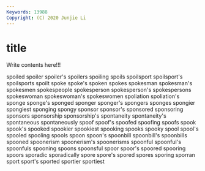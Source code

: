 ```yaml
---
Keywords: 13988
Copyright: (C) 2020 Junjie Li
---
```


# title

Write contents here!!!
 
spoiled 
spoiler 
spoiler's 
spoilers 
spoiling 
spoils
spoilsport 
spoilsport's 
spoilsports 
spoilt 
spoke 
spoke's 
spoken 
spokes 
spokesman 
spokesman's
spokesmen 
spokespeople 
spokesperson 
spokesperson's 
spokespersons 
spokeswoman 
spokeswoman's 
spokeswomen 
spoliation 
spoliation's
sponge 
sponge's 
sponged 
sponger 
sponger's 
spongers 
sponges 
spongier 
spongiest 
sponging
spongy 
sponsor 
sponsor's 
sponsored 
sponsoring 
sponsors 
sponsorship 
sponsorship's 
spontaneity 
spontaneity's
spontaneous 
spontaneously 
spoof 
spoof's 
spoofed 
spoofing 
spoofs 
spook 
spook's 
spooked
spookier 
spookiest 
spooking 
spooks 
spooky 
spool 
spool's 
spooled 
spooling 
spools
spoon 
spoon's 
spoonbill 
spoonbill's 
spoonbills 
spooned 
spoonerism 
spoonerism's 
spoonerisms 
spoonful
spoonful's 
spoonfuls 
spooning 
spoons 
spoonsful 
spoor 
spoor's 
spoored 
spooring 
spoors
sporadic 
sporadically 
spore 
spore's 
spored 
spores 
sporing 
sporran 
sport 
sport's
sported 
sportier 
sportiest 

